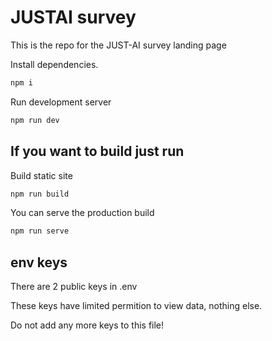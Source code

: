 # JUSTAI survey
This is the repo for the JUST-AI survey landing page

Install dependencies.
```bash
npm i 
```
Run development server
```bash
npm run dev
```

## If you want to build just run 
Build static site
```bash
npm run build
```

You can serve the production build
```bash
npm run serve
```


## env keys
There are 2 public keys in .env

These keys have limited permition to view data, nothing else.

Do not add any more keys to this file!
